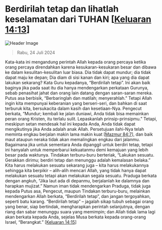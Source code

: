 
# Berdirilah tetap dan lihatlah keselamatan dari TUHAN [[Keluaran 14:13](http://alkitab.sabda.org/?Keluaran%2014:13)]

![Header Image](https://alkitab.app/slice/sunrise.jpg)

> Rabu, 24 Juli 2024

Kata-kata ini mengandung perintah Allah kepada orang percaya ketika orang percaya direndahkan karena kesukaran-kesukaran besar dan dibawa ke dalam kesulitan-kesulitan luar biasa. Dia tidak dapat mundur; dia tidak dapat maju ke depan; Dia diam di sisi kanan dan kiri; apa yang dia dapat lakukan sekarang? Kata Guru kepadanya, “Berdirilah tetap”. Ini akan baik baginya jika pada saat itu dia hanya mendengarkan perkataan Gurunya, sebab penasihat jahat dan orang lain datang dengan saran-saran mereka. Putus asa berbisik, “Berbaringlah dan matilah; menyerahlah.” Tetapi Allah ingin kita mempunyai keberanian yang berseri-seri, dan bahkan di saat terburuk kita, bersukacita dalam kasih dan kesetiaan-Nya. Pengecut berkata, “Mundur; kembali ke jalan duniawi, Anda tidak bisa memainkan peran orang Kristen, itu terlalu sulit. Lepaskanlah prinsip-prinsipmu.” Tetapi, meskipun setan mendesak hal ini kepada Anda, Anda tidak dapat mengikutinya jika Anda adalah anak Allah. Persetujuan ilahi-Nya telah meminta engkau berjalan makin lama makin kuat [[Mazmur 84:7](http://alkitab.sabda.org/?Mazmur%2084:7)], dan baik maut ataupun neraka tidak akan memalingkan engkau dari jalanmu. Bagaimana jika untuk sementara Anda dipanggil untuk berdiri tetap, tetapi ini hanyalah untuk memperbarui kekuatanmu demi kemajuan yang lebih besar pada waktunya. Tindakan terburu-buru berteriak, “Lakukan sesuatu. Gerakkan dirimu; berdiri tetap dan menunggu adalah kemalasan belaka.” Kita harus melakukan sesuatu sekarang juga – kita harus melakukannya sehingga kita berpikir – alih-alih mencari Allah, yang tidak hanya dapat melakukan sesuatu tetapi akan melakukan segala sesuatu. Praduga berkata dengan angkuh, “Jika laut ada di depanmu, berjalanlah ke dalamnya dan harapkan mujizat.” Namun iman tidak mendengarkan Praduga, tidak juga kepada Putus asa, Pengecut, maupun Tindakan terburu-buru, melainkan mendengarkan Allah berkata, “Berdirilah tetap”, dan jangan tergoyahkan, seperti batu karang. “Berdirilah tetap” – jagalah sikap tubuh sebagai orang yang benar, siap bertindak, mengharapkan perintah selanjutnya, dengan riang dan sabar menunggu suara yang memimpin; dan Allah tidak lama lagi akan berkata kepada Anda, sejelas Musa berkata kepada orang-orang Israel, “Berangkat.” [[Keluaran 14:15](http://alkitab.sabda.org/?Keluaran%2014:15)]
    